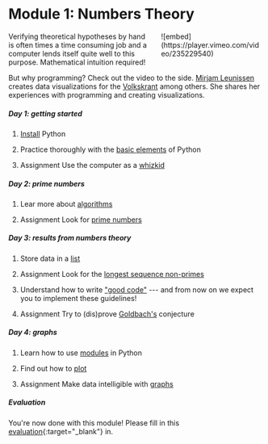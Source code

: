 # Module 1: Numbers Theory

<div class="pull-right" style="width: 40%; float:right; margin-left: 2em;">
![embed](https://player.vimeo.com/video/235229540)
</div>

Verifying theoretical hypotheses by hand is often times a time consuming job and a computer lends itself quite well to this purpose. Mathematical intuition required!

But why programming? Check out the video to the side. [Mirjam Leunissen](http://www.dutchdatadesign.nl) creates data visualizations for the [Volkskrant](https://www.volkskrant.nl/kijkverder/2015/klimaatkennis/) among others. She shares her experiences with programming and creating visualizations.

##### Day 1: getting started

1. [Install](/reference/installation) Python

2. Practice thoroughly with the [basic elements](/python/basics) of Python

3. <span class="badge badge-primary">Assignment</span> Use the computer as a [whizkid](/numbers/whizkid)

##### Day 2: prime numbers

1. Lear more about [algorithms](/python/algorithms)

3. <span class="badge badge-primary">Assignment</span> Look for [prime numbers](/numbers/primes)

##### Day 3: results from numbers theory

1. Store data in a [list](/python/lists)

2. <span class="badge badge-primary">Assignment</span> Look for the [longest sequence non-primes](/numbers/sequence)

3. Understand how to write ["good code"](/reference/styleguide) --- and from now on we expect you to implement these guidelines!

4. <span class="badge badge-primary">Assignment</span> Try to (dis)prove [Goldbach's](/numbers/goldbach) conjecture

##### Day 4: graphs

1. Learn how to use [modules](/python/modules) in Python

2. Find out how to [plot](/resources/plot)

3. <span class="badge badge-primary">Assignment</span> Make data intelligible with [graphs](/numbers/graphs)

##### Evaluation

You're now done with this module! Please fill in this [evaluation](https://goo.gl/forms/gwRSgA3bBnpcAkME2){:target="_blank"} in.
